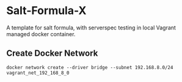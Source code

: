 # Salt-Formula-X
A template for salt formula, with serverspec testing in local Vagrant managed docker container.

## Create Docker Network
```
docker network create --driver bridge --subnet 192.168.8.0/24 vagrant_net_192_168_8_0
```
